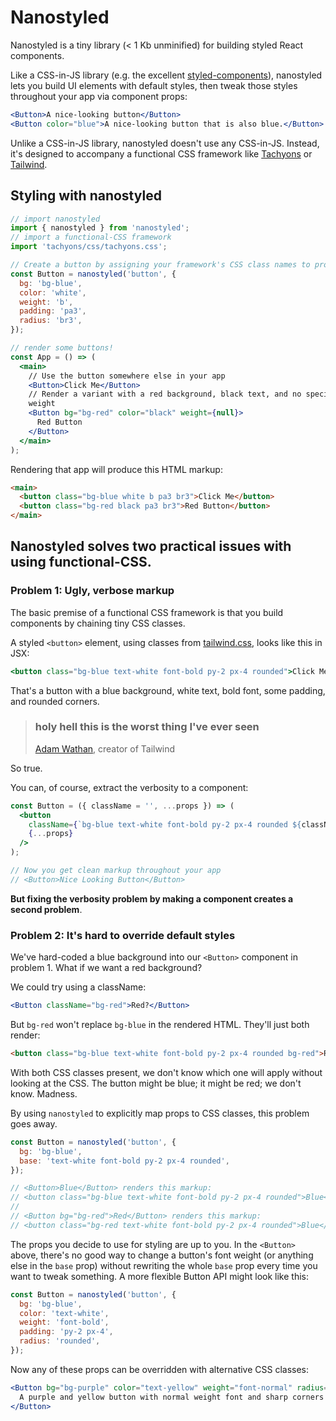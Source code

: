 # Nanostyled

Nanostyled is a tiny library (< 1 Kb unminified) for building styled React components.

Like a CSS-in-JS library (e.g. the excellent [styled-components][styled-components]), nanostyled lets you build UI elements with default styles, then tweak those styles throughout your app via component props:

```jsx
<Button>A nice-looking button</Button>
<Button color="blue">A nice-looking button that is also blue.</Button>
```

Unlike a CSS-in-JS library, nanostyled doesn't use any CSS-in-JS. Instead, it's designed to accompany a functional CSS framework like [Tachyons][tachyons] or [Tailwind][tailwind].

## Styling with nanostyled

```jsx
// import nanostyled
import { nanostyled } from 'nanostyled';
// import a functional-CSS framework
import 'tachyons/css/tachyons.css';

// Create a button by assigning your framework's CSS class names to props:
const Button = nanostyled('button', {
  bg: 'bg-blue',
  color: 'white',
  weight: 'b',
  padding: 'pa3',
  radius: 'br3',
});

// render some buttons!
const App = () => (
  <main>
    // Use the button somewhere else in your app
    <Button>Click Me</Button>
    // Render a variant with a red background, black text, and no specifed font
    weight
    <Button bg="bg-red" color="black" weight={null}>
      Red Button
    </Button>
  </main>
);
```

Rendering that app will produce this HTML markup:

```html
<main>
  <button class="bg-blue white b pa3 br3">Click Me</button>
  <button class="bg-red black pa3 br3">Red Button</button>
</main>
```

## Nanostyled solves two practical issues with using functional-CSS.

### Problem 1: Ugly, verbose markup

The basic premise of a functional CSS framework is that you build components by chaining tiny CSS classes.

A styled `<button>` element, using classes from [tailwind.css][tailwind], looks like this in JSX:

```jsx
<button class="bg-blue text-white font-bold py-2 px-4 rounded">Click Me</button>
```

That's a button with a blue background, white text, bold font, some padding, and rounded corners.

> ### holy hell this is the worst thing I've ever seen
>
> [Adam Wathan][adam-wathan], creator of Tailwind

So true.

You can, of course, extract the verbosity to a component:

```jsx
const Button = ({ className = '', ...props }) => (
  <button
    className={`bg-blue text-white font-bold py-2 px-4 rounded ${className}`}
    {...props}
  />
);

// Now you get clean markup throughout your app
// <Button>Nice Looking Button</Button>
```

**But fixing the verbosity problem by making a component creates a second problem**.

### Problem 2: It's hard to override default styles

We've hard-coded a blue background into our `<Button>` component in problem 1. What if we want a red background?

We could try using a className:

```jsx
<Button className="bg-red">Red?</Button>
```

But `bg-red` won't replace `bg-blue` in the rendered HTML. They'll just both render:

```html
<button class="bg-blue text-white font-bold py-2 px-4 rounded bg-red">Red?</button>
```

With both CSS classes present, we don't know which one will apply without looking at the CSS. The button might be blue; it might be red; we don't know. Madness.

By using `nanostyled` to explicitly map props to CSS classes, this problem goes away.

```jsx
const Button = nanostyled('button', {
  bg: 'bg-blue',
  base: 'text-white font-bold py-2 px-4 rounded',
});

// <Button>Blue</Button> renders this markup:
// <button class="bg-blue text-white font-bold py-2 px-4 rounded">Blue</button>
//
// <Button bg="bg-red">Red</Button> renders this markup:
// <button class="bg-red text-white font-bold py-2 px-4 rounded">Blue</button>
```

The props you decide to use for styling are up to you. In the `<Button>` above, there's no good way to change a button's font weight (or anything else in the `base` prop) without rewriting the whole `base` prop every time you want to tweak something. A more flexible Button API might look like this:

```jsx
const Button = nanostyled('button', {
  bg: 'bg-blue',
  color: 'text-white',
  weight: 'font-bold',
  padding: 'py-2 px-4',
  radius: 'rounded',
});
```

Now any of these props can be overridden with alternative CSS classes:

```jsx
<Button bg="bg-purple" color="text-yellow" weight="font-normal" radius={null}>
  A purple and yellow button with normal weight font and sharp corners
</Button>
```

[styled-components]: https://www.styled-components.com/
[adam-wathan]: https://adamwathan.me/css-utility-classes-and-separation-of-concerns/
[tachyons]: http://tachyons.io/
[tailwind]: https://tailwindcss.com/
